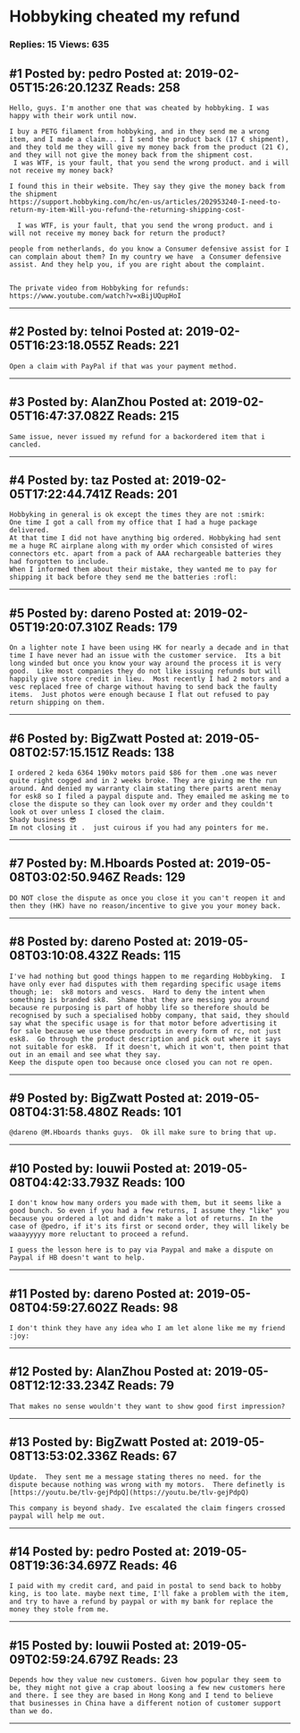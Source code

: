 # Hobbyking cheated my refund

### Replies: 15 Views: 635

## \#1 Posted by: pedro Posted at: 2019-02-05T15:26:20.123Z Reads: 258

```
Hello, guys. I'm another one that was cheated by hobbyking. I was happy with their work until now.

I buy a PETG filament from hobbyking, and in they send me a wrong item, and I made a claim... I I send the product back (17 € shipment), and they told me they will give my money back from the product (21 €), and they will not give the money back from the shipment cost.
 I was WTF, is your fault, that you send the wrong product. and i will not receive my money back?

I found this in their website. They say they give the money back from the shipment 
https://support.hobbyking.com/hc/en-us/articles/202953240-I-need-to-return-my-item-Will-you-refund-the-returning-shipping-cost-

  I was WTF, is your fault, that you send the wrong product. and i will not receive my money back for return the product?

people from netherlands, do you know a Consumer defensive assist for I can complain about them? In my country we have  a Consumer defensive assist. And they help you, if you are right about the complaint.


The private video from Hobbyking for refunds:
https://www.youtube.com/watch?v=xBijUQupHoI
```

---
## \#2 Posted by: telnoi Posted at: 2019-02-05T16:23:18.055Z Reads: 221

```
Open a claim with PayPal if that was your payment method.
```

---
## \#3 Posted by: AlanZhou Posted at: 2019-02-05T16:47:37.082Z Reads: 215

```
Same issue, never issued my refund for a backordered item that i cancled.
```

---
## \#4 Posted by: taz Posted at: 2019-02-05T17:22:44.741Z Reads: 201

```
Hobbyking in general is ok except the times they are not :smirk:
One time I got a call from my office that I had a huge package delivered.
At that time I did not have anything big ordered. Hobbyking had sent me a huge RC airplane along with my order which consisted of wires connectors etc. apart from a pack of AAA rechargeable batteries they had forgotten to include.
When I informed them about their mistake, they wanted me to pay for shipping it back before they send me the batteries :rofl:
```

---
## \#5 Posted by: dareno Posted at: 2019-02-05T19:20:07.310Z Reads: 179

```
On a lighter note I have been using HK for nearly a decade and in that time I have never had an issue with the customer service.  Its a bit long winded but once you know your way around the process it is very good.  Like most companies they do not like issuing refunds but will happily give store credit in lieu.  Most recently I had 2 motors and a vesc replaced free of charge without having to send back the faulty items.  Just photos were enough because I flat out refused to pay return shipping on them.
```

---
## \#6 Posted by: BigZwatt Posted at: 2019-05-08T02:57:15.151Z Reads: 138

```
I ordered 2 keda 6364 190kv motors paid $86 for them .one was never quite right cogged and in 2 weeks broke. They are giving me the run around. And denied my warranty claim stating there parts arent menay for esk8 so I filed a paypal dispute and. They emailed me asking me to close the dispute so they can look over my order and they couldn't look ot over unless I closed the claim. 
Shady business 😎
Im not closing it .  just cuirous if you had any pointers for me.
```

---
## \#7 Posted by: M.Hboards Posted at: 2019-05-08T03:02:50.946Z Reads: 129

```
DO NOT close the dispute as once you close it you can't reopen it and then they (HK) have no reason/incentive to give you your money back.
```

---
## \#8 Posted by: dareno Posted at: 2019-05-08T03:10:08.432Z Reads: 115

```
I've had nothing but good things happen to me regarding Hobbyking.  I have only ever had disputes with them regarding specific usage items though; ie:  sk8 motors and vescs.  Hard to deny the intent when something is branded sk8.  Shame that they are messing you around because re purposing is part of hobby life so therefore should be recognised by such a specialised hobby company, that said, they should say what the specific usage is for that motor before advertising it for sale because we use these products in every form of rc, not just esk8.  Go through the product description and pick out where it says not suitable for esk8.  If it doesn't, which it won't, then point that out in an email and see what they say.
Keep the dispute open too because once closed you can not re open.
```

---
## \#9 Posted by: BigZwatt Posted at: 2019-05-08T04:31:58.480Z Reads: 101

```
@dareno @M.Hboards thanks guys.  Ok ill make sure to bring that up.
```

---
## \#10 Posted by: louwii Posted at: 2019-05-08T04:42:33.793Z Reads: 100

```
I don't know how many orders you made with them, but it seems like a good bunch. So even if you had a few returns, I assume they "like" you because you ordered a lot and didn't make a lot of returns. In the case of @pedro, if it's its first or second order, they will likely be waaayyyyy more reluctant to proceed a refund.

I guess the lesson here is to pay via Paypal and make a dispute on Paypal if HB doesn't want to help.
```

---
## \#11 Posted by: dareno Posted at: 2019-05-08T04:59:27.602Z Reads: 98

```
I don't think they have any idea who I am let alone like me my friend :joy:
```

---
## \#12 Posted by: AlanZhou Posted at: 2019-05-08T12:12:33.234Z Reads: 79

```
That makes no sense wouldn't they want to show good first impression?
```

---
## \#13 Posted by: BigZwatt Posted at: 2019-05-08T13:53:02.336Z Reads: 67

```
Update.  They sent me a message stating theres no need. for the dispute because nothing was wrong with my motors.  There definetly is [https://youtu.be/tlv-gejPdpQ](https://youtu.be/tlv-gejPdpQ)

This company is beyond shady. Ive escalated the claim fingers crossed paypal will help me out.
```

---
## \#14 Posted by: pedro Posted at: 2019-05-08T19:36:34.697Z Reads: 46

```
I paid with my credit card, and paid in postal to send back to hobby king, is too late. maybe next time, I'll fake a problem with the item, and try to have a refund by paypal or with my bank for replace the money they stole from me.
```

---
## \#15 Posted by: louwii Posted at: 2019-05-09T02:59:24.679Z Reads: 23

```
Depends how they value new customers. Given how popular they seem to be, they might not give a crap about loosing a few new customers here and there. I see they are based in Hong Kong and I tend to believe that businesses in China have a different notion of customer support than we do.
```

---
